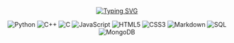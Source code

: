 <div align="center">
  
[![Typing SVG](https://readme-typing-svg.herokuapp.com?font=&weight=100&size=13&duration=200&pause=25&color=D4D4D4&background=1E1E1E00&vCenter=true&multiline=true&repeat=false&width=475&height=150&lines=+++%E2%80%8E+%E2%80%8E+%E2%80%8E+%E2%80%8E+%24+curl+-L+https%3A%2F%2Fronit127.github.io%2Fronit127%2Fintro.json;%E2%80%8E+%E2%80%8E+%E2%80%8E+%E2%80%8E+%E2%80%8E%7B;++++%E2%80%8E+%E2%80%8E++++%E2%80%8E+%E2%80%8E+++%E2%80%8E+%E2%80%8E++++%E2%80%8E+%E2%80%8E+%22message%22%3A+%22hi+this+is+Ronit!+Welcome+to+my+GitHub!%22%2C;++++%E2%80%8E+%E2%80%8E++++%E2%80%8E+%E2%80%8E+++%E2%80%8E+%E2%80%8E++++%E2%80%8E+%E2%80%8E+%22status%22%3A+%22success%22%2C;++++%E2%80%8E+%E2%80%8E+%E2%80%8E+++%E2%80%8E+++%E2%80%8E+%E2%80%8E+++%E2%80%8E+%E2%80%8E+%22visit%22%3A+%22have+fun+exploring%22;%E2%80%8E+%E2%80%8E+%E2%80%8E+%E2%80%8E+%E2%80%8E%7D)](https://git.io/typing-svg)


![Python](https://img.shields.io/badge/python-3670A0?style=for-the-badge&logo=python&logoColor=ffdd54) 
![C++](https://img.shields.io/badge/c++-%2300599C.svg?style=for-the-badge&logo=c%2B%2B&logoColor=white) 
![C](https://img.shields.io/badge/c-%2300599C.svg?style=for-the-badge&logo=c&logoColor=white) 
![JavaScript](https://img.shields.io/badge/javascript-%23323330.svg?style=for-the-badge&logo=javascript&logoColor=%23F7DF1E) 
![HTML5](https://img.shields.io/badge/html5-%23E34F26.svg?style=for-the-badge&logo=html5&logoColor=white) 
![CSS3](https://img.shields.io/badge/css3-%231572B6.svg?style=for-the-badge&logo=css3&logoColor=white) 
![Markdown](https://img.shields.io/badge/markdown-%23000000.svg?style=for-the-badge&logo=markdown&logoColor=white) 
![SQL](https://img.shields.io/badge/sql-%23025E8C.svg?style=for-the-badge&logo=sqlite&logoColor=white) 
![MongoDB](https://img.shields.io/badge/mongodb-%2347A248.svg?style=for-the-badge&logo=mongodb&logoColor=white)


</div>

<!--
**ronit127/ronit127** is a ✨ _special_ ✨ repository because its `README.md` (this file) appears on your GitHub profile.


Here are some ideas to get you started:

- 🔭 I’m currently working on ...
- 🌱 I’m currently learning ...
- 👯 I’m looking to collaborate on ...
- 🤔 I’m looking for help with ...
- 💬 Ask me about ...
- 📫 How to reach me: ...
- 😄 Pronouns: ...
- ⚡ Fun fact: ...
-->
